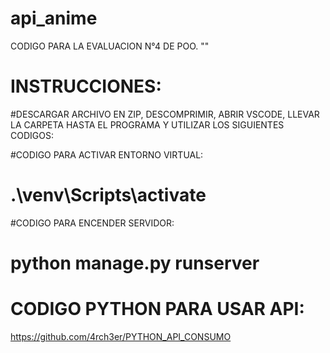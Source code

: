 # api_anime
CODIGO PARA LA EVALUACION N°4 DE POO. ""

# INSTRUCCIONES:
#DESCARGAR ARCHIVO EN ZIP, DESCOMPRIMIR, ABRIR VSCODE, LLEVAR LA CARPETA HASTA EL PROGRAMA Y UTILIZAR LOS SIGUIENTES CODIGOS:

#CODIGO PARA ACTIVAR ENTORNO VIRTUAL:
# .\venv\Scripts\activate  

#CODIGO PARA ENCENDER SERVIDOR:
# python manage.py runserver

# CODIGO PYTHON PARA USAR API:
https://github.com/4rch3er/PYTHON_API_CONSUMO
